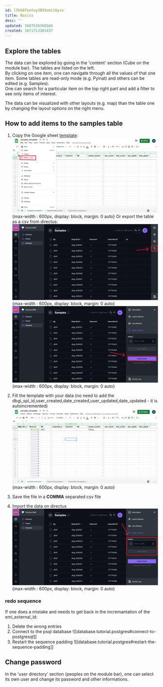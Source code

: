 ```yaml
---
id: l5hk8footuy2893u4zi6yvs
title: Basics
desc: ''
updated: 1687526360164
created: 1671713381437
---
```


## Explore the tables
The data can be explored by going in the 'content' section (Cube on the module bar). The tables are listed on the left.           
By clicking on one item, one can navigate through all the values of that one item. Some tables are read-only mode (e.g. Pyinat) and others can be edited (e.g. Samples).      
One can search for a particular item on the top right part and add a filter to see only items of interest.

The data can be visualized with other layouts (e.g. map) than the table one by changing the layout options on the right menu.

## How to add items to the samples table

1. Copy the Google sheet [template](https://docs.google.com/spreadsheets/d/1InPLr6_0xfWM-2EsMkkRt4Nxzvg_4ju8qRBxP4RzaXU/edit?usp=sharing):
![google sheet copy](assets/images/make_copy.png){max-width : 600px, display: block, margin: 0 auto}
Or export the table as a csv from directus:
![directus samples](assets/images/directus-samples.jpg){max-width : 600px, display: block, margin: 0 auto}
![directus export](assets/images/directus-export.jpg){max-width : 600px, display: block, margin: 0 auto}

2. Fill the template with your data (no need to add the dbgi_spl_id,user_created,date_created,user_updated,date_updated - it is autoincremented)
![samples template](assets/images/template.png){max-width : 600px, display: block, margin: 0 auto}

3. Save the file in a **COMMA** separated csv file

4. Import the data on directus
![directus import](assets/images/directus-import.jpg){max-width : 600px, display: block, margin: 0 auto}


### redo sequence
If one does a mistake and needs to get back in the incremantation of the emi_external_id:
1. Delete the wrong entries
2. Connect to the psql database ![[database.tutorial.postgres#connect-to-postgresql]]
3. Restart the sequence padding ![[database.tutorial.postgres#restart-the-sequence-padding]]


## Change password

In the 'user directory' section (peoples on the module bar), one can select its own user and change its password and other informations.

